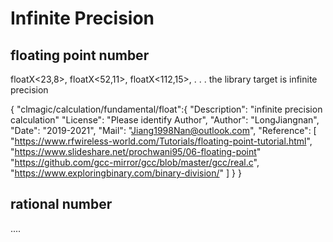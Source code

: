 # Infinite Precision

## floating point number
floatX&lt;23,8>, floatX&lt;52,11>, floatX&lt;112,15>,  . . . the library target is  infinite precision

{ "clmagic/calculation/fundamental/float":{
  "Description": "infinite precision calculation"
  "License": "Please identify Author",
  "Author": "LongJiangnan",
  "Date": "2019-2021",
  "Mail": "Jiang1998Nan@outlook.com",
  "Reference": [
    "https://www.rfwireless-world.com/Tutorials/floating-point-tutorial.html",
    "https://www.slideshare.net/prochwani95/06-floating-point"
    "https://github.com/gcc-mirror/gcc/blob/master/gcc/real.c",
    "https://www.exploringbinary.com/binary-division/"
  ]
} }

## rational number
....
